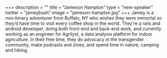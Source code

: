 +++
description = ""
title = "Jameson Hampton"
type = "new-speaker"
twitter = "jameybash"
image = "jameson-hampton.jpg"
+++
Jamey is a non-binary adventurer from Buffalo, NY who wishes they were immortal so they’d have time to visit every coffee shop in the world. They’re a rails and android developer, doing both front-end and back-end work, and currently working as an engineer for Agrilyst, a data analysis platform for indoor agriculture. In their free time, they do advocacy in the transgender community, make podcasts and zines, and spend time in nature, camping and hiking.